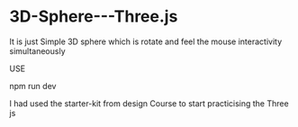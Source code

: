 # 3D-Sphere---Three.js
It is just Simple 3D sphere which is rotate and feel the mouse interactivity simultaneously 



USE

npm run dev


I had used the starter-kit from design Course to start practicising the Three js
